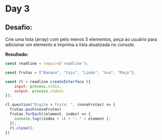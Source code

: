 # Day 3

## Desafio:
Crie uma lista (array) com pelo menos 5 elementos, peça ao usuário para adicionar um elemento e imprima a lista atualizada no console.

**Resultado:**

```javascript
const readline = require('readline');

const frutas = ["Banana", "Caju", "Limão", "Uva", "Maça"];

const rl = readline.createInterface ({
    input: process.stdin,
    output: process.stdout
});

rl.question("Digite a fruta: ", (novaFrutas) => {
  frutas.push(novaFrutas)
  frutas.forEach((element, index) => {
    console.log((index + 1) + ": " + element );
  });
  rl.close();
})
